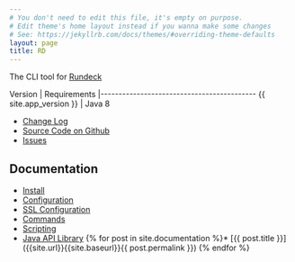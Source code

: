 ```yaml
---
# You don't need to edit this file, it's empty on purpose.
# Edit theme's home layout instead if you wanna make some changes
# See: https://jekyllrb.com/docs/themes/#overriding-theme-defaults
layout: page
title: RD
---
```


The CLI tool for [Rundeck](https://github.com/rundeck/rundeck)

Version                  | Requirements 
|-------------------------------------------
   {{ site.app_version }} |   Java 8     

* [Change Log]({{site.url}}{{site.baseurl}}/changes/) 
* [Source Code on Github]({{site.github_url}}) 
* [Issues]({{site.github_url}}/issues)

## Documentation


* [Install]({{site.url}}{{site.baseurl}}/install)
* [Configuration]({{site.url}}{{site.baseurl}}/configuration)
* [SSL Configuration]({{site.url}}{{site.baseurl}}/configuration/ssl/)
* [Commands]({{site.url}}{{site.baseurl}}/commands)
* [Scripting]({{site.url}}{{site.baseurl}}/scripting)
* [Java API Library]({{site.url}}{{site.baseurl}}/javalib)
{% for post in site.documentation %}* [{{ post.title }}]({{site.url}}{{site.baseurl}}{{ post.permalink }})
{% endfor %}